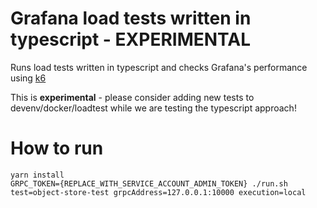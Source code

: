 # Grafana load tests written in typescript - EXPERIMENTAL

Runs load tests written in typescript and checks Grafana's performance using [k6](https://k6.io/)

This is **experimental** - please consider adding new tests to devenv/docker/loadtest while we are testing the typescript approach!



# How to run

```
yarn install
GRPC_TOKEN={REPLACE_WITH_SERVICE_ACCOUNT_ADMIN_TOKEN} ./run.sh test=object-store-test grpcAddress=127.0.0.1:10000 execution=local
```
